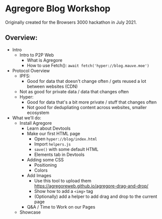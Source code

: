# Agregore Blog Workshop

Originally created for the Browsers 3000 hackathon in July 2021.

## Overview:

- Intro
  - Intro to P2P Web
	- What is Agregore
	- How to use Fetch(): `await fetch('hyper://blog.mauve.moe')`
- Protocol Overview
	- IPFS:
		- Good for data that doesn't change often / gets reused a lot between websites (CDN)
    - Not as good for private data / data that changes often
  - Hyper:
    - Good for data that's a bit more private / stuff that changes often
    - Not good for dedupliating content across websites, smaller ecosystem
- What we'll do:
  - Install Agregore
	- Learn about Devtools
	- Make our first HTML page
		- Open `hyper://blog/index.html`
		- Import `helpers.js`
		- `save()` with some default HTML
		- Elements tab in Devtools
	- Adding some CSS
		- Positioning
		- Colors
	- Add Images
		- Use this tool to upload them https://agregoreweb.github.io/agregore-drag-and-drop/
		- Show how to add a `<img>` tag
		- (Optionally) add a helper to add drag and drop to the current page
	- Q&A / Time to Work on our Pages
  - Showcase
